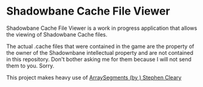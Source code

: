 # Shadowbane Cache File Viewer
Shadowbane Cache File Viewer is a work in progress application that allows the viewing of Shadowbane Cache files.

The actual .cache files that were contained in the game are the property of the owner of the Shadownbane intellectual property and are 
not contained in this repository. Don't bother asking me for them because I will not send them to you. Sorry.

This project makes heavy use of [ArraySegments (by ) Stephen Cleary](http://arraysegments.codeplex.com/)
